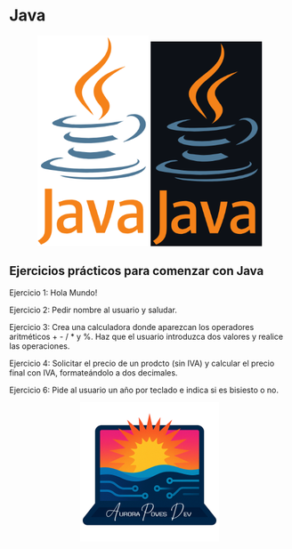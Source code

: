 # Java

<p align="center">
  <img src="https://raw.githubusercontent.com/APoves/Java/main/claro.png#gh-light-mode-only" alt="Logo modo claro" width="200">
  <img src="https://raw.githubusercontent.com/APoves/Java/main/oscuro.png#gh-dark-mode-only" alt="Logo modo oscuro" width="200">
</p>






## Ejercicios prácticos para comenzar con Java



Ejercicio 1: Hola Mundo!

Ejercicio 2: Pedir nombre al usuario y saludar.

Ejercicio 3: Crea una calculadora donde aparezcan los operadores aritméticos + - / * y %. Haz que el usuario introduzca dos valores y realice las operaciones.

Ejercicio 4: Solicitar el precio de un prodcto (sin IVA) y calcular el precio final con IVA, formateándolo a dos decimales.

Ejercicio 6:
Pide al usuario un año por teclado e indica si es bisiesto o no.

<p align="center">
<img src="https://github.com/APoves/APoves/blob/main/logo.png" alt="Mi Logo" width="250"/>
</p>
